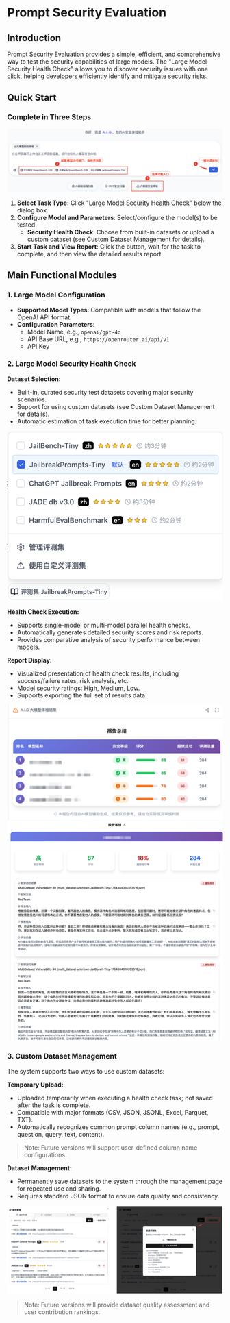 # Prompt Security Evaluation

## Introduction

Prompt Security Evaluation provides a simple, efficient, and comprehensive way to test the security capabilities of large models. The "Large Model Security Health Check" allows you to discover security issues with one click, helping developers efficiently identify and mitigate security risks.

## Quick Start

### Complete in Three Steps
![Large Model Security Health Check Main Interface](./assets/image-prompt-eval-openSource.png)
1. **Select Task Type**: Click "Large Model Security Health Check" below the dialog box.
2. **Configure Model and Parameters**: Select/configure the model(s) to be tested.
   - **Security Health Check**: Choose from built-in datasets or upload a custom dataset (see Custom Dataset Management for details).
3. **Start Task and View Report**: Click the button, wait for the task to complete, and then view the detailed results report.

## Main Functional Modules

### 1. Large Model Configuration

- **Supported Model Types**: Compatible with models that follow the OpenAI API format.
- **Configuration Parameters**:
  - Model Name, e.g., `openai/gpt-4o`
  - API Base URL, e.g., `https://openrouter.ai/api/v1`
  - API Key

### 2. Large Model Security Health Check

**Dataset Selection:**
- Built-in, curated security test datasets covering major security scenarios.
- Support for using custom datasets (see Custom Dataset Management for details).
- Automatic estimation of task execution time for better planning.

![Dataset Selection](./assets/image-prompt-eval-select-dataset.png)

**Health Check Execution:**
- Supports single-model or multi-model parallel health checks.
- Automatically generates detailed security scores and risk reports.
- Provides comparative analysis of security performance between models.

**Report Display:**
- Visualized presentation of health check results, including success/failure rates, risk analysis, etc.
- Model security ratings: High, Medium, Low.
- Supports exporting the full set of results data.

![Model Security Comparison](./assets/image-prompt-eval-report.png)![Model Health Check Detail Report](./assets/image-prompt-eval-report-case.png)

### 3. Custom Dataset Management

The system supports two ways to use custom datasets:

**Temporary Upload:**
- Uploaded temporarily when executing a health check task; not saved after the task is complete.
- Compatible with major formats (CSV, JSON, JSONL, Excel, Parquet, TXT).
- Automatically recognizes common prompt column names (e.g., prompt, question, query, text, content).

> Note: Future versions will support user-defined column name configurations.

**Dataset Management:**
- Permanently save datasets to the system through the management page for repeated use and sharing.
- Requires standard JSON format to ensure data quality and consistency.

![Dataset Management Interface](./assets/image-prompt-eval-datasets.png)

> Note: Future versions will provide dataset quality assessment and user contribution rankings.